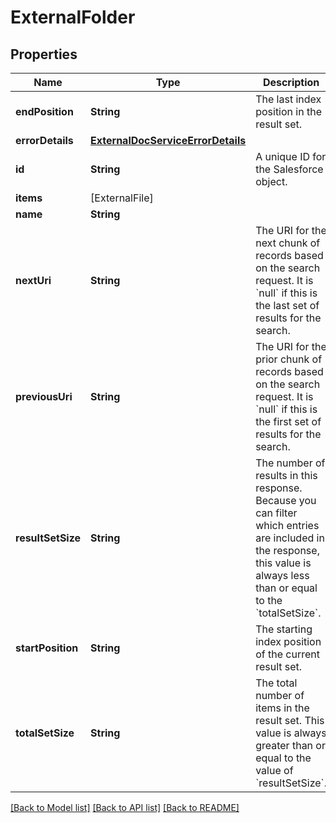 # ExternalFolder

## Properties
Name | Type | Description | Notes
------------ | ------------- | ------------- | -------------
**endPosition** | **String** | The last index position in the result set.  | [optional] 
**errorDetails** | [**ExternalDocServiceErrorDetails**](ExternalDocServiceErrorDetails.md) |  | [optional] 
**id** | **String** | A unique ID for the Salesforce object. | [optional] 
**items** | [ExternalFile] |  | [optional] 
**name** | **String** |  | [optional] 
**nextUri** | **String** | The URI for the next chunk of records based on the search request. It is &#x60;null&#x60; if this is the last set of results for the search.  | [optional] 
**previousUri** | **String** | The URI for the prior chunk of records based on the search request. It is &#x60;null&#x60; if this is the first set of results for the search.  | [optional] 
**resultSetSize** | **String** | The number of results in this response. Because you can filter which entries are included in the response, this value is always less than or equal to the &#x60;totalSetSize&#x60;. | [optional] 
**startPosition** | **String** | The starting index position of the current result set. | [optional] 
**totalSetSize** | **String** | The total number of items in the result set. This value is always greater than or equal to the value of &#x60;resultSetSize&#x60;. | [optional] 

[[Back to Model list]](../README.md#documentation-for-models) [[Back to API list]](../README.md#documentation-for-api-endpoints) [[Back to README]](../README.md)


